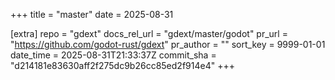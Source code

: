 +++
title = "master"
date = 2025-08-31

[extra]
repo = "gdext"
docs_rel_url = "gdext/master/godot"
pr_url = "https://github.com/godot-rust/gdext"
pr_author = ""
sort_key = 9999-01-01
date_time = 2025-08-31T21:33:37Z
commit_sha = "d214181e83630aff2f275dc9b26cc85ed2f914e4"
+++


